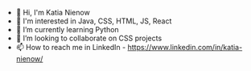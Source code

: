 - 👋 Hi, I'm Katia Nienow  
- 👀 I'm interested in Java, CSS, HTML, JS, React 
- 🌱 I’m currently learning Python
- 💞️ I’m looking to collaborate on CSS projects
- 📫 How to reach me in LinkedIn - https://www.linkedin.com/in/katia-nienow/
